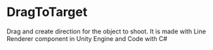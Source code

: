 # DragToTarget
 Drag and create direction for the object to shoot. It is made with Line Renderer component in Unity Engine and Code with C#
